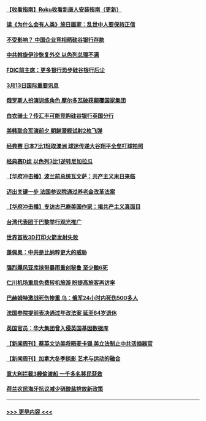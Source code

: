 #### [【收看指南】Roku收看新唐人安装指南（更新）](../pages/prog202/a103668243.md?t=03140043) 
#### [读《为什么会有人类》旅日画家：乱世中人要保持正信](../pages/prog202/a103668086.md?t=03140043) 
#### [不受影响？ 中国企业竞相晒硅谷银行存款](../pages/prog202/a103668058.md?t=03140043) 
#### [中共斡旋伊沙恢复外交 以色列总理不满](../pages/prog202/a103668049.md?t=03140043) 
#### [FDIC前主席：更多银行恐步硅谷银行后尘](../pages/prog202/a103668043.md?t=03140043) 
#### [3月13日国际重要讯息](../pages/prog202/a103668076.md?t=03140043) 
#### [俄罗斯人扮演训练角色 摩尔多瓦破获颠覆国家集团](../pages/prog202/a103667953.md?t=03140043) 
#### [白衣骑士？传汇丰可能竞购硅谷银行英国分行](../pages/prog202/a103667937.md?t=03140043) 
#### [美韩联合军演前夕 朝鲜潜舰试射2枚飞弹](../pages/prog202/a103667919.md?t=03140043) 
#### [经典赛 日本7比1轻取澳洲 球迷传递大谷翔平全垒打球拍照](../pages/prog202/a103667882.md?t=03140043) 
#### [经典赛D组 以色列3比1逆转尼加拉瓜](../pages/prog202/a103667870.md?t=03140043) 
#### [【华府冲击播】波兰前总统瓦文萨：共产主义末日来临](../pages/prog202/a103667747.md?t=03140043) 
#### [迈出关键一步 法国参议院通过养老金改革法案](../pages/prog202/a103667745.md?t=03140043) 
#### [【华府冲击播】专访古巴裔美国作家：揭共产主义真面目](../pages/prog202/a103667530.md?t=03140043) 
#### [台湾代表团于巴黎举行观光推广](../pages/prog202/a103667538.md?t=03140043) 
#### [世界首枚3D打印火箭发射失败](../pages/prog202/a103667527.md?t=03140043) 
#### [蓬佩奥：中共是比纳粹更大的威胁](../pages/prog202/a103667410.md?t=03140043) 
#### [强烈飓风亚库挟带暴雨重创秘鲁 至少酿6死](../pages/prog202/a103667385.md?t=03140043) 
#### [仁川机场重启免费转机旅游 盼提高旅客再访率](../pages/prog202/a103667308.md?t=03140043) 
#### [巴赫姆特激战死伤惨重 乌：俄军24小时内死伤500多人](../pages/prog202/a103667276.md?t=03140043) 
#### [法国参院提前表决通过年改法案 延至64岁退休](../pages/prog202/a103667221.md?t=03140043) 
#### [英国官员：华大集团曾入侵英国基因数据库](../pages/prog202/a103667176.md?t=03140043) 
#### [【新闻周刊】蔡英文访美将晤麦卡锡 美立法制止中共活摘器官](../pages/prog202/a103667099.md?t=03140043) 
#### [【新闻周刊】加拿大冬季掠影 艺术与运动的融合](../pages/prog202/a103667096.md?t=03140043) 
#### [意大利拦截3艘偷渡船 一千多名移民获救](../pages/prog202/a103667051.md?t=03140043) 
#### [荷兰农民海牙抗议减少硝酸盐排放新政策](../pages/prog202/a103667050.md?t=03140043) 

----
#### [ >>> 更早内容 <<< ](../indexes/prog202-earlier.md)
